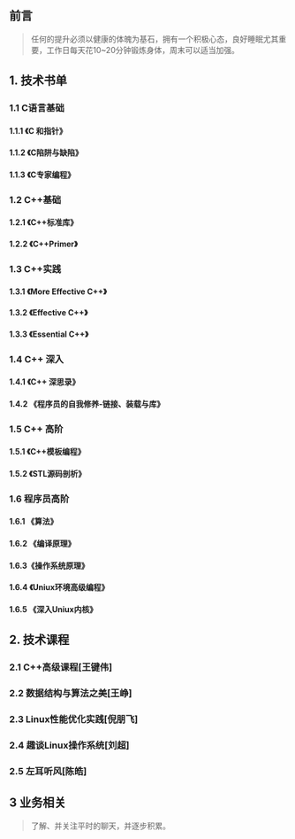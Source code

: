 ## 前言

> 任何的提升必须以健康的体魄为基石，拥有一个积极心态，良好睡眠尤其重要，工作日每天花10~20分钟锻炼身体，周末可以适当加强。

## 1. 技术书单

### 1.1 C语言基础

#### 1.1.1 《C 和指针》

#### 1.1.2 《C陷阱与缺陷》

#### 1.1.3 《C专家编程》

### 1.2 C++基础

#### 1.2.1 《C++标准库》

#### 1.2.2 《C++Primer》

### 1.3 C++实践

#### 1.3.1 《More Effective C++》

#### 1.3.2 《Effective C++》

#### 1.3.3 《Essential C++》

### 1.4 C++ 深入

#### 1.4.1 《C++ 深思录》

#### 1.4.2 《程序员的自我修养-链接、装载与库》

### 1.5 C++ 高阶

#### 1.5.1 《C++模板编程》

#### 1.5.2 《STL源码剖析》

### 1.6 程序员高阶

#### 1.6.1 《算法》

#### 1.6.2 《编译原理》

#### 1.6.3《操作系统原理》

#### 1.6.4 《Uniux环境高级编程》

#### 1.6.5 《深入Uniux内核》

## 2. 技术课程

### 2.1  C++高级课程[王键伟]

### 2.2 数据结构与算法之美[王峥]

### 2.3 Linux性能优化实践[倪朋飞]

### 2.4 趣谈Linux操作系统[刘超]

### 2.5 左耳听风[陈皓]

## 3 业务相关

> 了解、并关注平时的聊天，并逐步积累。

